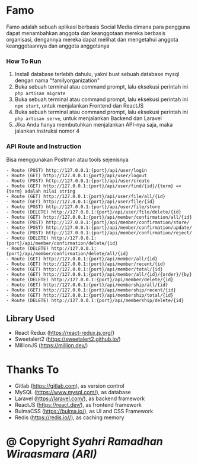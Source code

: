 # Famo
Famo adalah sebuah aplikasi berbasis Social Media dimana para pengguna dapat menambahkan anggota dan keanggotaan mereka berbasis organisasi, dengannya mereka dapat melihat dan mengetahui anggota keanggotaannya dan anggota anggotanya

### How To Run
1. Install database terlebih dahulu, yakni buat sebuah database mysql dengan nama "familyorganization"
2. Buka sebuah terminal atau command prompt, lalu eksekusi perintah ini `php artisan migrate`
3. Buka sebuah terminal atau command prompt, lalu eksekusi perintah ini `npm start`, untuk menjalankan Frontend dan ReactJS
4. Buka sebuah terminal atau command prompt, lalu eksekusi perintah ini `php artisan serve`, untuk menjalankan Backend dan Laravel
5. Jika Anda hanya membutuhkan menjalankan API-nya saja, maka jalankan instruksi nomor 4

### API Route and Instruction
Bisa menggunakan Postman atau tools sejenisnya
```
- Route (POST) http://127.0.0.1:{port}/api/user/login
- Route (GET) http://127.0.0.1:{port}/api/user/logout
- Route (POST) http://127.0.0.1:{port}/api/user/create
- Route (GET) http://127.0.0.1:{port}/api/user/find/{id}/{term} => {term} adalah nilai string
- Route (GET) http://127.0.0.1:{port}/api/user/file/all/{id}
- Route (GET) http://127.0.0.1:{port}/api/user/file/{id}
- Route (POST) http://127.0.0.1:{port}/api/user/file/store
- Route (DELETE) http://127.0.0.1:{port}/api/user/file/delete/{id}
- Route (GET) http://127.0.0.1:{port}/api/member/confirmation/all/{id}
- Route (POST) http://127.0.0.1:{port}/api/member/confirmation/store/
- Route (POST) http://127.0.0.1:{port}/api/member/confirmation/update/
- Route (POST) http://127.0.0.1:{port}/api/member/confirmation/reject/
- Route (DELETE) http://127.0.0.1:{port}/api/member/confirmation/delete/{id}
- Route (DELETE) http://127.0.0.1:{port}/api/member/confirmation/delete/all/{id}
- Route (GET) http://127.0.0.1:{port}/api/member/all/{id}
- Route (GET) http://127.0.0.1:{port}/api/member/recent/{id}
- Route (GET) http://127.0.0.1:{port}/api/member/total/{id}
- Route (GET) http://127.0.0.1:{port}/api/member/all/{id}/{order}/{by}
- Route (DELETE) http://127.0.0.1:{port}/api/member/delete/{id}
- Route (GET) http://127.0.0.1:{port}/api/membership/all/{id}
- Route (GET) http://127.0.0.1:{port}/api/membership/recent/{id}
- Route (GET) http://127.0.0.1:{port}/api/membership/total/{id}
- Route (DELETE) http://127.0.0.1:{port}/api/membership/delete/{id}
```

## Library Used
- React Redux (https://react-redux.js.org/)
- Sweetalert2 (https://sweetalert2.github.io/)
- MillionJS (https://million.dev/)
<!-- Strictus (https://github.com/php-strictus/strictus) -->
<!-- Spatie (https://github.com/spatie/laravel-csp) -->
<!-- DOMPurify (https://github.com/cure53/DOMPurify) -->

# Thanks To
- Gitlab (https://gitlab.com), as version control
- MySQL (https://www.mysql.com/), as database
- Laravel (https://laravel.com/), as backend framework
- ReactJS (https://react.dev/), as frontend framework
- BulmaCSS (https://bulma.io/), as UI and CSS Framework
- Redis (https://redis.io//), as caching memory

# @ Copyright ***Syahri Ramadhan Wiraasmara (ARI)***
